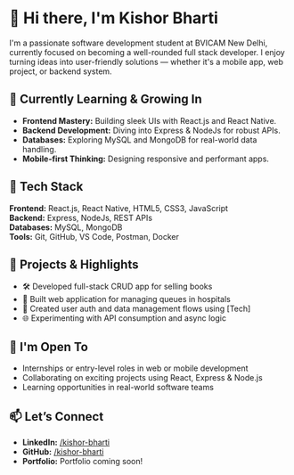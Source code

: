 # 👋 Hi there, I'm Kishor Bharti

I'm a passionate software development student at BVICAM New Delhi, currently focused on becoming a well-rounded full stack developer. I enjoy turning ideas into user-friendly solutions — whether it's a mobile app, web project, or backend system.

## 🌱 Currently Learning & Growing In
- **Frontend Mastery:** Building sleek UIs with React.js and React Native.
- **Backend Development:** Diving into Express & NodeJs for robust APIs.
- **Databases:** Exploring MySQL and MongoDB for real-world data handling.
- **Mobile-first Thinking:** Designing responsive and performant apps.

## 🧰 Tech Stack
**Frontend:** React.js, React Native, HTML5, CSS3, JavaScript  
**Backend:** Express, NodeJs, REST APIs  
**Databases:** MySQL, MongoDB  
**Tools:** Git, GitHub, VS Code, Postman, Docker  

## 🚀 Projects & Highlights
- 🛠 Developed full-stack CRUD app for selling books
- 🚀 Built web application for managing queues in hospitals
- 🔐 Created user auth and data management flows using [Tech]
- 🌐 Experimenting with API consumption and async logic

## 🤝 I'm Open To
- Internships or entry-level roles in web or mobile development
- Collaborating on exciting projects using React, Express & Node.js
- Learning opportunities in real-world software teams

## 📫 Let’s Connect
- **LinkedIn:** [/kishor-bharti](https://www.linkedin.com/in/kishor-bharti-17341a272/)
- **GitHub:** [/kishor-bharti](https://github.com/Kishor-bharti)
- **Portfolio:** Portfolio coming soon!
